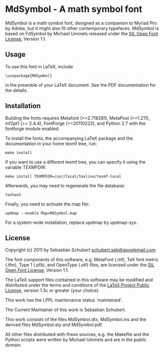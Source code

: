 MdSymbol - A math symbol font
=============================

MdSymbol is a math symbol font, designed as a companion to Myriad Pro
by Adobe, but it might also fit other contemporary typefaces. MdSymbol
is based on FdSymbol by Michael Ummels released under the [SIL Open
Font License][OFL], Version 1.1.


Usage
-----

To use this font in LaTeX, include

    \usepackage{MdSymbol}

in the preamble of your LaTeX document. See the PDF documentation for
the details.

Installation
------------

Building the fonts requires Metafont (>=2.718281), MetaPost (>=1.211),
mf2pt1 (>= 2.4.4), FontForge (>=20110222), and Python 2.7 with the fontforge
module enabled.

To install the fonts, the accompanying LaTeX package and the documentation
in your home texmf tree, run:

    make install

If you want to use a different texmf tree, you can specify it using the
variable TEXMFDIR:

    make install TEXMFDIR=/usr/local/texlive/texmf-local

Afterwards, you may need to regenerate the file database:

    texhash

Finally, you need to activate the map file:

    updmap --enable Map=MdSymbol.map

For a system-wide installation, replace updmap by updmap-sys.

License
-------

Copyright (c) 2011 by Sebastian Schubert <schubert.seb@googlemail.com>

The font components of this software, e.g. MetaFont (.mf), TeX font metric
(.tfm), Type 1 (.pfb), and OpenType (.otf) files, are licensed under the
[SIL Open Font License][OFL], Version 1.1.

[OFL]: http://scripts.sil.org/OFL

The LaTeX support files contained in this software may be modified and
distributed under the terms and conditions of the
[LaTeX Project Public License][LPPL], version 1.3c or greater (your choice).

[LPPL]: http://www.latex-project.org/lppl/

This work has the LPPL maintenance status `maintained'.

The Current Maintainer of this work is Sebastian Schubert.

This work consists of the files MdSymbol.dtx, MdSymbol.ins
and the derived files MdSymbol.sty and MdSymbol.pdf.

All other files distributed with these sources, e.g. the Makefile and
the Python scripts were written by Michael Ummels and are in the
public domain.
